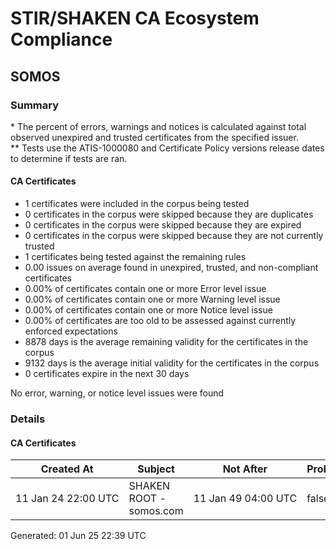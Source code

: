 # STIR/SHAKEN CA Ecosystem Compliance

## SOMOS

### Summary

\* The percent of errors, warnings and notices is calculated against total observed unexpired and trusted certificates from the specified issuer.\
\*\* Tests use the ATIS-1000080 and Certificate Policy versions release dates to determine if tests are ran.

#### CA Certificates

- 1 certificates were included in the corpus being tested
- 0 certificates in the corpus were skipped because they are duplicates
- 0 certificates in the corpus were skipped because they are expired
- 0 certificates in the corpus were skipped because they are not currently trusted
- 1 certificates being tested against the remaining rules
- 0.00 issues on average found in unexpired, trusted, and non-compliant certificates
- 0.00% of certificates contain one or more Error level issue
- 0.00% of certificates contain one or more Warning level issue
- 0.00% of certificates contain one or more Notice level issue
- 0.00% of certificates are too old to be assessed against currently enforced expectations
- 8878 days is the average remaining validity for the certificates in the corpus
- 9132 days is the average initial validity for the certificates in the corpus
- 0 certificates expire in the next 30 days

No error, warning, or notice level issues were found

### Details

#### CA Certificates

| Created At | Subject | Not After | Problems | Link |
|------------|---------|-----------|----------|------|
| 11&#160;Jan&#160;24&#160;22:00&#160;UTC | SHAKEN ROOT - somos.com | 11&#160;Jan&#160;49&#160;04:00&#160;UTC | false | [view](CERTS/c704a027cedcc2c7286829920fef2397cc7e7bce7eb337a587e9494be9389462/README.md) |


Generated: 01 Jun 25 22:39 UTC